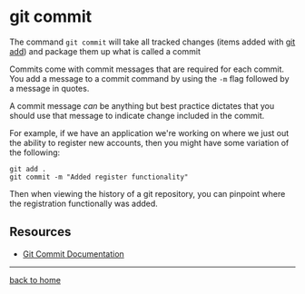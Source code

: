 # git commit

The command `git commit` will take all tracked changes (items added with [git add](./ADD.md)) and package them up what is called a commit

Commits come with commit messages that are required for each commit. You add a message to a commit command by using the `-m` flag followed by a message in quotes.

A commit message _can_ be anything but best practice dictates that you should use that message to indicate change included in the commit.

For example, if we have an application we're working on where we just out the ability to register new accounts, then you might have some variation of the following:

```
git add .
git commit -m "Added register functionality"
```

Then when viewing the history of a git repository, you can pinpoint where the registration functionally was added.

## Resources

- [Git Commit Documentation](https;//git-scm.com/docs/git-commit)

---

[back to home](../README.md)